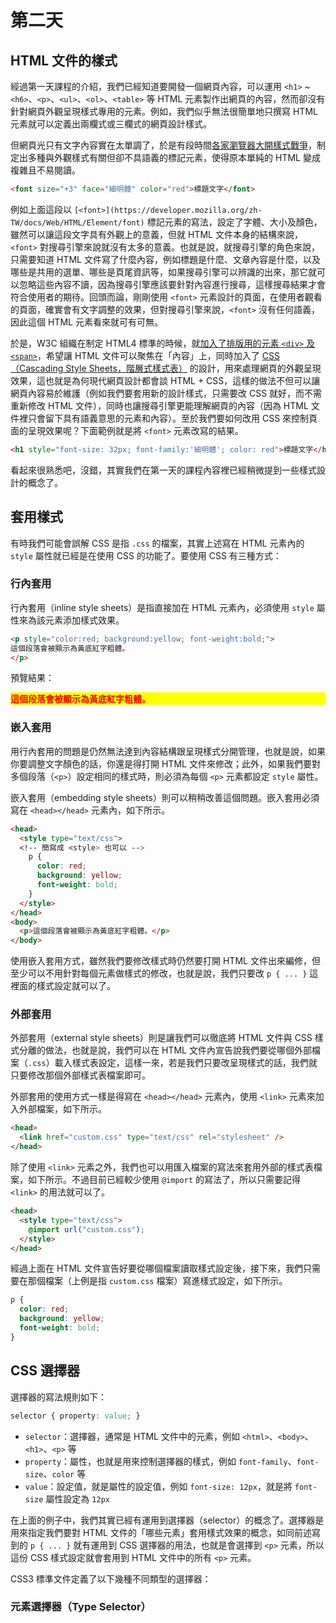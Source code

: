 # 第二天

## HTML 文件的樣式

經過第一天課程的介紹，我們已經知道要開發一個網頁內容，可以運用 `<h1>` ~ `<h6>`、`<p>`、`<ul>`、`<ol>`、`<table>` 等 HTML 元素製作出網頁的內容，然而卻沒有針對網頁外觀呈現樣式專用的元素。例如，我們似乎無法很簡單地只撰寫 HTML 元素就可以定義出兩欄式或三欄式的網頁設計樣式。

但網頁光只有文字內容實在太單調了，於是有段時間[各家瀏覽器大開樣式戰爭](http://irw.ncut.edu.tw/peterju/css.html#handicap)，制定出多種與外觀樣式有關但卻不具語義的標記元素，使得原本單純的 HTML 變成複雜且不易閱讀。

```html
<font size="+3" face="細明體" color="red">標題文字</font>
```

例如上面這段以 `[<font>](https://developer.mozilla.org/zh-TW/docs/Web/HTML/Element/font)` 標記元素的寫法，設定了字體、大小及顏色，雖然可以讓這段文字具有外觀上的意義，但就 HTML 文件本身的結構來說，`<font>` 對搜尋引擎來說就沒有太多的意義。也就是說，就搜尋引擎的角色來說，只需要知道 HTML 文件寫了什麼內容，例如標題是什麼、文章內容是什麼，以及哪些是共用的選單、哪些是頁尾資訊等，如果搜尋引擎可以辨識的出來，那它就可以忽略這些內容不讀，因為搜尋引擎應該要針對內容進行搜尋，這樣搜尋結果才會符合使用者的期待。回頭而論，剛剛使用 `<font>` 元素設計的頁面，在使用者觀看的頁面，確實會有文字調整的效果，但對搜尋引擎來說，`<font>` 沒有任何語義，因此這個 HTML 元素看來就可有可無。

於是，W3C 組織在制定 HTML4 標準的時候，就[加入了排版用的元素 `<div>` 及 `<span>`](http://irw.ncut.edu.tw/peterju/css.html#return)，希望讓 HTML 文件可以聚焦在「內容」上，同時加入了 [CSS（Cascading Style Sheets，階層式樣式表）](https://zh.wikipedia.org/wiki/%E5%B1%82%E5%8F%A0%E6%A0%B7%E5%BC%8F%E8%A1%A8) 的設計，用來處理網頁的外觀呈現效果，這也就是為何現代網頁設計都會談 HTML + CSS，這樣的做法不但可以讓網頁內容易於維護（例如我們要套用新的設計樣式，只需要改 CSS 就好，而不需重新修改 HTML 文件），同時也讓搜尋引擎更能理解網頁的內容（因為 HTML 文件裡只會留下具有語義意思的元素和內容）。至於我們要如何改用 CSS 來控制頁面的呈現效果呢？下面範例就是將 `<font>` 元素改寫的結果。

```html
<h1 style="font-size: 32px; font-family:'細明體'; color: red">標題文字</h1>
```
看起來很熟悉吧，沒錯，其實我們在第一天的課程內容裡已經稍微提到一些樣式設計的概念了。

## 套用樣式

有時我們可能會誤解 CSS 是指 `.css` 的檔案，其實上述寫在 HTML 元素內的 `style` 屬性就已經是在使用 CSS 的功能了。要使用 CSS 有三種方式：

### 行內套用

行內套用（inline style sheets）是指直接加在 HTML 元素內，必須使用 `style` 屬性來為該元素添加樣式效果。

```html
<p style="color:red; background:yellow; font-weight:bold;">
這個段落會被顯示為黃底紅字粗體。
</p>
```

預覽結果：
<p style="color:red; background:yellow; font-weight:bold;">
這個段落會被顯示為黃底紅字粗體。
</p>

### 嵌入套用

用行內套用的問題是仍然無法達到內容結構跟呈現樣式分開管理，也就是說，如果你要調整文字顏色的話，你還是得打開 HTML 文件來修改；此外，如果我們要對多個段落（`<p>`）設定相同的樣式時，則必須為每個 `<p>` 元素都設定 `style` 屬性。

嵌入套用（embedding style sheets）則可以稍稍改善這個問題。嵌入套用必須寫在 `<head></head>` 元素內，如下所示。

```html
<head>
  <style type="text/css">
  <!-- 簡寫成 <style> 也可以 -->
    p {
      color: red;
      background: yellow;
      font-weight: bold;
    }
  </style>
</head>
<body>
  <p>這個段落會被顯示為黃底紅字粗體。</p>
</body>
```

使用嵌入套用方式，雖然我們要修改樣式時仍然要打開 HTML 文件出來編修，但至少可以不用針對每個元素做樣式的修改，也就是說，我們只要改 `p { ... }` 這裡面的樣式設定就可以了。

### 外部套用

外部套用（external style sheets）則是讓我們可以徹底將 HTML 文件與 CSS 樣式分離的做法，也就是說，我們可以在 HTML 文件內宣告說我們要從哪個外部檔案（`.css`）載入樣式表設定，這樣一來，若是我們只要改呈現樣式的話，我們就只要修改那個外部樣式表檔案即可。

外部套用的使用方式一樣是得寫在 `<head></head>` 元素內，使用 `<link>` 元素來加入外部檔案，如下所示。

```html
<head>
  <link href="custom.css" type="text/css" rel="stylesheet" />
</head>
```

除了使用 `<link>` 元素之外，我們也可以用匯入檔案的寫法來套用外部的樣式表檔案，如下所示。不過目前已經較少使用 `@import` 的寫法了，所以只需要記得 `<link>` 的用法就可以了。

```html
<head>
  <style type="text/css">
    @import url("custom.css");
  </style>
</head>
```

經過上面在 HTML 文件宣告好要從哪個檔案讀取樣式設定後，接下來，我們只需要在那個檔案（上例是指 `custom.css` 檔案）寫進樣式設定，如下所示。

```css
p {
  color: red;
  background: yellow;
  font-weight: bold;
}
```

## CSS 選擇器

選擇器的寫法規則如下：

```css
selector { property: value; }
```
+ `selector`：選擇器，通常是 HTML 文件中的元素，例如 `<html>`、`<body>`、`<h1>`、`<p>` 等
+ `property`：屬性，也就是用來控制選擇器的樣式，例如 `font-family`、`font-size`、`color` 等
+ `value`：設定值，就是屬性的設定值，例如 `font-size: 12px`，就是將 `font-size` 屬性設定為 `12px`

在上面的例子中，我們其實已經有運用到選擇器（selector）的概念了。選擇器是用來指定我們要對 HTML 文件的「哪些元素」套用樣式效果的概念，如同前述寫到的 `p { ... }` 就有運用到 CSS 選擇器的用法，也就是會選擇到 `<p>` 元素，所以這份 CSS 樣式設定就會套用到 HTML 文件中的所有 `<p>` 元素。

CSS3 標準文件定義了以下幾種不同類型的選擇器：

### 元素選擇器（Type Selector）
